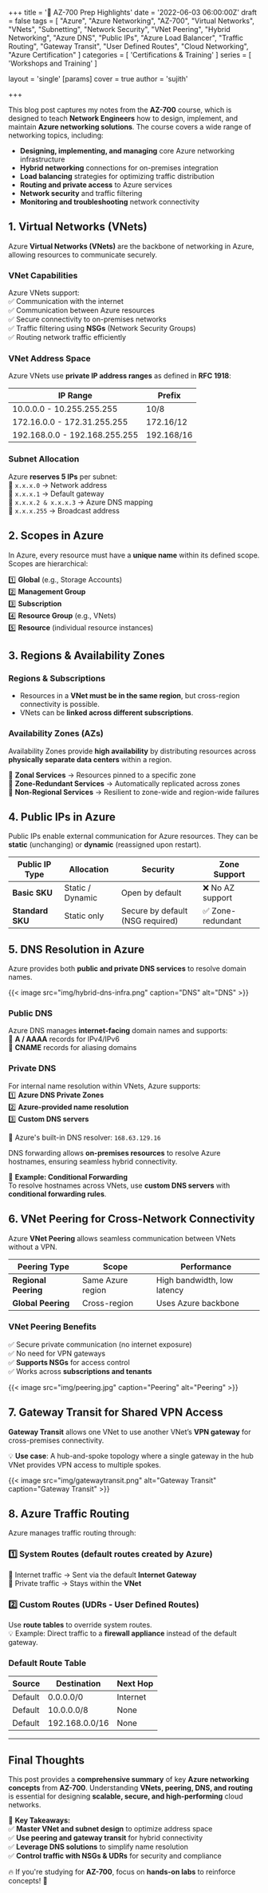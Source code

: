 +++
title = '📘 AZ-700 Prep Highlights'
date = '2022-06-03 06:00:00Z'
draft = false
tags = [
  "Azure",
  "Azure Networking",
  "AZ-700",
  "Virtual Networks",
  "VNets",
  "Subnetting",
  "Network Security",
  "VNet Peering",
  "Hybrid Networking",
  "Azure DNS",
  "Public IPs",
  "Azure Load Balancer",
  "Traffic Routing",
  "Gateway Transit",
  "User Defined Routes",
  "Cloud Networking",
  "Azure Certification"
]
categories = [ 'Certifications & Training' ]
series = [ 'Workshops and Training' ]

layout = 'single'
[params]
    cover = true
    author = 'sujith'
    
+++

This blog post captures my notes from the **AZ-700** course, which is designed to teach **Network Engineers** how to design, implement, and maintain **Azure networking solutions**. The course covers a wide range of networking topics, including:

- **Designing, implementing, and managing** core Azure networking infrastructure  
- **Hybrid networking** connections for on-premises integration  
- **Load balancing** strategies for optimizing traffic distribution  
- **Routing and private access** to Azure services  
- **Network security** and traffic filtering  
- **Monitoring and troubleshooting** network connectivity  

## **1. Virtual Networks (VNets)**

Azure **Virtual Networks (VNets)** are the backbone of networking in Azure, allowing resources to communicate securely.  

### **VNet Capabilities**  
Azure VNets support:  
✅ Communication with the internet  
✅ Communication between Azure resources  
✅ Secure connectivity to on-premises networks  
✅ Traffic filtering using **NSGs** (Network Security Groups)  
✅ Routing network traffic efficiently  

### **VNet Address Space**  
Azure VNets use **private IP address ranges** as defined in **RFC 1918**:  

| IP Range | Prefix |  
|----------|--------|  
| 10.0.0.0 - 10.255.255.255 | 10/8 |  
| 172.16.0.0 - 172.31.255.255 | 172.16/12 |  
| 192.168.0.0 - 192.168.255.255 | 192.168/16 |  

### **Subnet Allocation**  
Azure **reserves 5 IPs** per subnet:  
🔹 `x.x.x.0` → Network address  
🔹 `x.x.x.1` → Default gateway  
🔹 `x.x.x.2 & x.x.x.3` → Azure DNS mapping  
🔹 `x.x.x.255` → Broadcast address  

## **2. Scopes in Azure**  

In Azure, every resource must have a **unique name** within its defined scope. Scopes are hierarchical:  

1️⃣ **Global** (e.g., Storage Accounts)  
2️⃣ **Management Group**  
3️⃣ **Subscription**  
4️⃣ **Resource Group** (e.g., VNets)  
5️⃣ **Resource** (individual resource instances)  

## **3. Regions & Availability Zones**  

### **Regions & Subscriptions**  
- Resources in a **VNet must be in the same region**, but cross-region connectivity is possible.  
- VNets can be **linked across different subscriptions**.  

### **Availability Zones (AZs)**  
Availability Zones provide **high availability** by distributing resources across **physically separate data centers** within a region.  

🔹 **Zonal Services** → Resources pinned to a specific zone  
🔹 **Zone-Redundant Services** → Automatically replicated across zones  
🔹 **Non-Regional Services** → Resilient to zone-wide and region-wide failures  

## **4. Public IPs in Azure**  

Public IPs enable external communication for Azure resources. They can be **static** (unchanging) or **dynamic** (reassigned upon restart).  

| **Public IP Type** | **Allocation** | **Security** | **Zone Support** |  
|--------------------|--------------|-------------|----------------|  
| **Basic SKU** | Static / Dynamic | Open by default | ❌ No AZ support |  
| **Standard SKU** | Static only | Secure by default (NSG required) | ✅ Zone-redundant |  

## **5. DNS Resolution in Azure**  

Azure provides both **public and private DNS services** to resolve domain names.  

{{< image src="img/hybrid-dns-infra.png" caption="DNS" alt="DNS" >}}

### **Public DNS**  
Azure DNS manages **internet-facing** domain names and supports:  
🔹 **A / AAAA** records for IPv4/IPv6  
🔹 **CNAME** records for aliasing domains  

### **Private DNS**  
For internal name resolution within VNets, Azure supports:  
1️⃣ **Azure DNS Private Zones**  
2️⃣ **Azure-provided name resolution**  
3️⃣ **Custom DNS servers**  

🔹 Azure's built-in DNS resolver: `168.63.129.16`  

DNS forwarding allows **on-premises resources** to resolve Azure hostnames, ensuring seamless hybrid connectivity.  

📌 **Example: Conditional Forwarding**  
To resolve hostnames across VNets, use **custom DNS servers** with **conditional forwarding rules**.  

## **6. VNet Peering for Cross-Network Connectivity**  

Azure **VNet Peering** allows seamless communication between VNets without a VPN.  

| **Peering Type** | **Scope** | **Performance** |  
|-----------------|----------|--------------|  
| **Regional Peering** | Same Azure region | High bandwidth, low latency |  
| **Global Peering** | Cross-region | Uses Azure backbone |  

### **VNet Peering Benefits**  
✅ Secure private communication (no internet exposure)  
✅ No need for VPN gateways  
✅ **Supports NSGs** for access control  
✅ Works across **subscriptions and tenants**  


{{< image src="img/peering.jpg" caption="Peering" alt="Peering" >}}

## **7. Gateway Transit for Shared VPN Access**  

**Gateway Transit** allows one VNet to use another VNet’s **VPN gateway** for cross-premises connectivity.  

💡 **Use case**: A hub-and-spoke topology where a single gateway in the hub VNet provides VPN access to multiple spokes.  

{{< image src="img/gatewaytransit.png" alt="Gateway Transit" caption="Gateway Transit" >}} 

## **8. Azure Traffic Routing**  

Azure manages traffic routing through:  

### **1️⃣ System Routes** (default routes created by Azure)  
🔹 Internet traffic → Sent via the default **Internet Gateway**  
🔹 Private traffic → Stays within the **VNet**  

### **2️⃣ Custom Routes (UDRs - User Defined Routes)**  
Use **route tables** to override system routes.  
💡 Example: Direct traffic to a **firewall appliance** instead of the default gateway.  

### **Default Route Table**  

| **Source** | **Destination** | **Next Hop** |  
|-----------|--------------|------------|  
| Default | 0.0.0.0/0 | Internet |  
| Default | 10.0.0.0/8 | None |  
| Default | 192.168.0.0/16 | None |  

---

## **Final Thoughts**  

This post provides a **comprehensive summary** of key **Azure networking concepts** from **AZ-700**. Understanding **VNets, peering, DNS, and routing** is essential for designing **scalable, secure, and high-performing** cloud networks.  

📌 **Key Takeaways:**  
✅ **Master VNet and subnet design** to optimize address space  
✅ **Use peering and gateway transit** for hybrid connectivity  
✅ **Leverage DNS solutions** to simplify name resolution  
✅ **Control traffic with NSGs & UDRs** for security and compliance  

🔥 If you're studying for **AZ-700**, focus on **hands-on labs** to reinforce concepts! 🚀  
